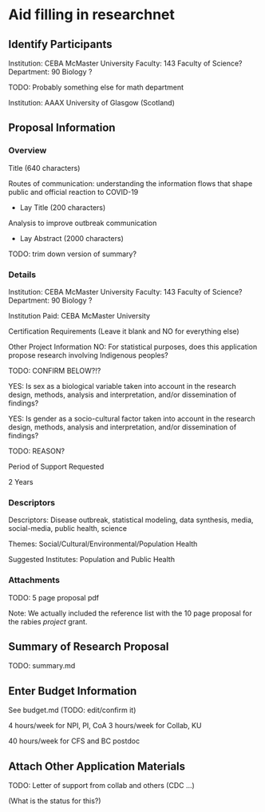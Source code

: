 # Aid filling in researchnet

## Identify Participants

Institution: CEBA	McMaster University
Faculty: 143	Faculty of Science?
Department: 90 Biology ?

TODO: Probably something else for math department

Institution: AAAX	University of Glasgow (Scotland)

## Proposal Information

### Overview

Title (640 characters) 

Routes of communication: understanding the information flows that shape public and official reaction to COVID-19

- Lay Title (200 characters)

Analysis to improve outbreak communication

- Lay Abstract (2000 characters)

TODO: trim down version of summary?

### Details
Institution: CEBA McMaster University
Faculty: 143   Faculty of Science?
Department: 90 Biology ?

Institution Paid: CEBA McMaster University

Certification Requirements  (Leave it blank and NO for everything else)

Other Project Information
NO: For statistical purposes, does this application propose research involving Indigenous peoples?

TODO: CONFIRM BELOW?!?

YES: Is sex as a biological variable taken into account in the research design, methods, analysis and interpretation, and/or dissemination of findings?

YES: Is gender as a socio-cultural factor taken into account in the research design, methods, analysis and interpretation, and/or dissemination of findings? 

TODO: REASON?

Period of Support Requested

2 Years

### Descriptors

Descriptors: Disease outbreak, statistical modeling, data synthesis, media, social-media, public health, science

Themes: Social/Cultural/Environmental/Population Health

Suggested Institutes: Population and Public Health 

### Attachments

TODO:
5 page proposal pdf

Note: We actually included the reference list with the 10 page proposal for the rabies _project_ grant.




## Summary of Research Proposal

TODO: summary.md


## Enter Budget Information

See budget.md (TODO: edit/confirm it)

4 hours/week for NPI, PI, CoA
3 hours/week for Collab, KU

40 hours/week for CFS and BC postdoc

## Attach Other Application Materials

TODO: 
Letter of support from collab and others (CDC ...)

(What is the status for this?)


